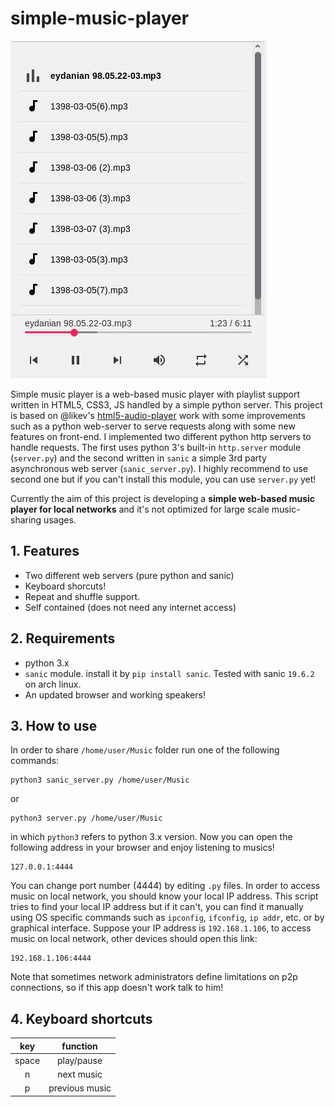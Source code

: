 
# simple-music-player

![simple-music-player-screenshot](simple-music-player.png)

Simple music player is a web-based music player with playlist support written in HTML5, CSS3, JS handled by a simple python server. This project is based on @likev's [html5-audio-player](https://github.com/likev/html5-audio-player) work with some improvements such as a python web-server to serve requests along with some new features on front-end. I implemented two different python http servers to handle requests. The first uses python 3's built-in `http.server` module (`server.py`) and the second written in `sanic` a simple 3rd party asynchronous web server (`sanic_server.py`). I highly recommend to use second one but if you can't install this module, you can use `server.py` yet!

Currently the aim of this project is developing a **simple web-based music player for local networks** and it's not optimized for large scale music-sharing usages. 

## 1. Features
- Two different web servers (pure python and sanic)
- Keyboard shorcuts!
- Repeat and shuffle support.
- Self contained (does not need any internet access)

## 2. Requirements
- python 3.x
- `sanic` module. install it by `pip install sanic`. Tested with sanic `19.6.2` on arch linux.
- An updated browser and working speakers!

## 3. How to use
In order to share `/home/user/Music` folder run one of the following commands:

    python3 sanic_server.py /home/user/Music
or

    python3 server.py /home/user/Music

in which `python3` refers to python 3.x version. Now you can open the following address in your browser and enjoy listening to musics!

    127.0.0.1:4444

You can change port number (4444) by editing `.py` files. In order to access music on local network, you should know your local IP address. This script tries to find your local IP address but if it can't, you can find it manually using OS specific commands such as `ipconfig`, `ifconfig`, `ip addr`, etc. or by graphical interface. Suppose your IP address is `192.168.1.106`, to access music on local network, other devices should open this link:

    192.168.1.106:4444

Note that sometimes network administrators define limitations on p2p connections, so if this app doesn't work talk to him!

## 4. Keyboard shortcuts

|  key  |    function    |
|:-----:|:--------------:|
| space |   play/pause   |
|   n   |   next music   |
|   p   | previous music |
	
 